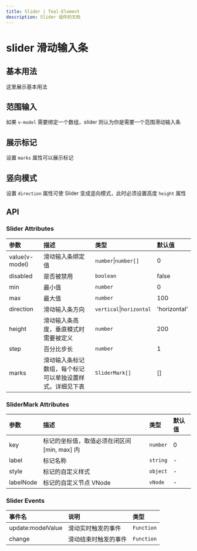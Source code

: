 ```yaml
---
title: Slider | Teal-Element
description: Slider 组件的文档
---
```


# slider 滑动输入条

## 基本用法

这里展示基本用法
<preview path="../demo/slider/basic.vue" placeholder="place input" title="基础用法" description="Radio 组件的基础用法"></preview>

## 范围输入

如果 `v-model` 需要绑定一个数组，slider 则认为你是需要一个范围滑动输入条
<preview path="../demo/slider/minmax.vue" placeholder="place input" title="基础用法" description="Radio 组件的基础用法"></preview>

## 展示标记

设置 `marks` 属性可以展示标记
<preview path="../demo/slider/marks.vue" placeholder="place input" title="基础用法" description="Radio 组件的基础用法"></preview>

## 竖向模式

设置 `direction` 属性可使 Slider 变成竖向模式，此时必须设置高度 `height` 属性
<preview path="../demo/slider/vertical.vue" placeholder="place input" title="基础用法" description="Radio 组件的基础用法"></preview>

## API

### Slider Attributes

| 参数           | 描述                                                     | 类型                     | 默认值       |
| :------------- | :------------------------------------------------------- | :----------------------- | :----------- |
| value(v-model) | 滑动输入条绑定值                                         | `number`\|`number[]`     | 0            |
| disabled       | 是否被禁用                                               | `boolean`                | false        |
| min            | 最小值                                                   | `number`                 | 0            |
| max            | 最大值                                                   | `number`                 | 100          |
| direction      | 滑动输入条方向                                           | `vertical`\|`horizontal` | 'horizontal' |
| height         | 滑动输入条高度，垂直模式时需要被定义                     | `number`                 | 200          |
| step           | 百分比步长                                               | `number`                 | 1            |
| marks          | 滑动输入条标记数组，每个标记可以单独设置样式。详细见下表 | `SliderMark[]`           | []           |

### SliderMark Attributes

| 参数      | 描述                                         | 类型     | 默认值 |
| :-------- | :------------------------------------------- | :------- | :----- |
| key       | 标记的坐标值，取值必须在闭区间 [min, max] 内 | `number` | 0      |
| label     | 标记名称                                     | `string` | -      |
| style     | 标记的自定义样式                             | `object` | -      |
| labelNode | 标记的自定义节点 VNode                       | `vNode`  | -      |

### Slider Events

| 事件名            | 说明                 | 类型       |
| :---------------- | :------------------- | :--------- |
| update:modelValue | 滑动实时触发的事件   | `Function` |
| change            | 滑动结束时触发的事件 | `Function` |
